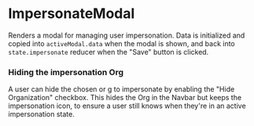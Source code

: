 # ImpersonateModal

Renders a modal for managing user impersonation. Data is initialized and copied into `activeModal.data` when the modal is shown, and back into `state.impersonate` reducer when the "Save" button is clicked.

### Hiding the impersonation Org
A user can hide the chosen or g to impersonate by enabling the "Hide Organization" checkbox. This hides the Org in the Navbar but keeps the impersonation icon, to ensure a user still knows when they're in an active impersonation state.
